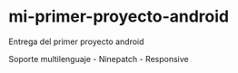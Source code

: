 # mi-primer-proyecto-android
Entrega del primer proyecto android

Soporte multilenguaje - Ninepatch - Responsive
